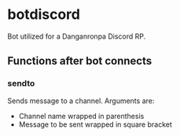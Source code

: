# botdiscord
Bot utilized for a Danganronpa Discord RP.

## Functions after bot connects
### sendto
Sends message to a channel. Arguments are:
* Channel name wrapped in parenthesis
* Message to be sent wrapped in square bracket
